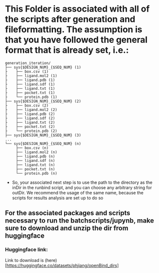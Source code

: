 # This Folder is associated with all of the scripts after generation and fileformatting. The assumption is that you have followed the general format that is already set, i.e.:
```
generation_iteration/
├── sys{$DESIGN_NUM}_{$SEQ_NUM} (1)
├    ├── box.csv (1)
├    ├── ligand.mol2 (1)
├    ├── ligand.pdb (1)
├    ├── ligand.sdf (1)
├    ├── ligand.txt (1)
├    ├── pocket.txt (1)
├    └── protein.pdb (1)
├── sys{$DESIGN_NUM}_{$SEQ_NUM} (2)
├    ├── box.csv (2)
├    ├── ligand.mol2 (2)
├    ├── ligand.pdb (2)
├    ├── ligand.sdf (2)
├    ├── ligand.txt (2)
├    ├── pocket.txt (2)
├    └── protein.pdb (2)
├── sys{$DESIGN_NUM}_{$SEQ_NUM} (3)
...
└── sys{$DESIGN_NUM}_{$SEQ_NUM} (n)
     ├── box.csv (n)
     ├── ligand.mol2 (n)
     ├── ligand.pdb (n)
     ├── ligand.sdf (n)
     ├── ligand.txt (n)
     ├── pocket.txt (n)
     └── protein.pdb (n)
```
- So, your associated next step is to use the path to the directory as the inDir in the runbind script, and you can choose any arbitrary string for outDir. We recommend the usage of the same name, because the scripts for results analysis are set up to do so

## For the associated packages and scripts necessary to run the batchscripts/jupynb, make sure to download and unzip the dir from huggingface

### Huggingface link:
Link to download is (here)[https://huggingface.co/datasets/phjiang/openBind_dirs]
